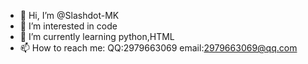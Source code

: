 - 👋 Hi, I’m @Slashdot-MK
- 👀 I’m interested in code
- 🌱 I’m currently learning python,HTML
- 📫 How to reach me:
  QQ:2979663069
  email:2979663069@qq.com

<!---
Slashdot-MK/Slashdot-MK is a ✨ special ✨ repository because its `README.md` (this file) appears on your GitHub profile.
You can click the Preview link to take a look at your changes.
--->
